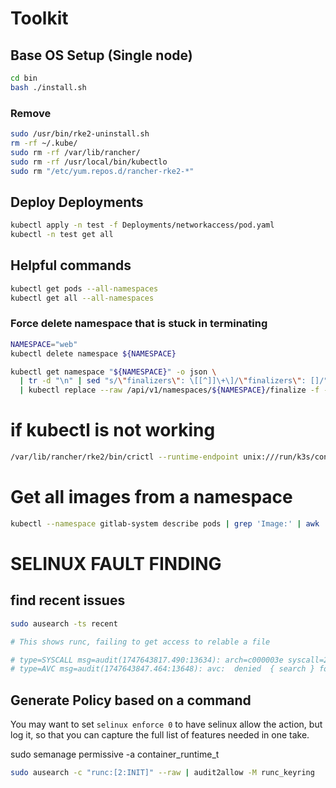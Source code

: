 # Toolkit

## Base OS Setup (Single node)

```bash
cd bin
bash ./install.sh
```

### Remove

```bash
sudo /usr/bin/rke2-uninstall.sh
rm -rf ~/.kube/
sudo rm -rf /var/lib/rancher/
sudo rm -rf /usr/local/bin/kubectlo
sudo rm "/etc/yum.repos.d/rancher-rke2-*"
```



## Deploy Deployments

```bash
kubectl apply -n test -f Deployments/networkaccess/pod.yaml
kubectl -n test get all
```


## Helpful commands

```bash
kubectl get pods --all-namespaces
kubectl get all --all-namespaces
```

### Force delete namespace that is stuck in terminating 

```bash
NAMESPACE="web"
kubectl delete namespace ${NAMESPACE}

kubectl get namespace "${NAMESPACE}" -o json \
  | tr -d "\n" | sed "s/\"finalizers\": \[[^]]\+\]/\"finalizers\": []/" \
  | kubectl replace --raw /api/v1/namespaces/${NAMESPACE}/finalize -f -
```


# if kubectl is not working

```bash
/var/lib/rancher/rke2/bin/crictl --runtime-endpoint unix:///run/k3s/containerd/containerd.sock ps
```

# Get all images from a namespace
```bash 
kubectl --namespace gitlab-system describe pods | grep 'Image:' | awk '{print $2}' | sort | uniq
```


# SELINUX FAULT FINDING

## find recent issues
```bash
sudo ausearch -ts recent

# This shows runc, failing to get access to relable a file

# type=SYSCALL msg=audit(1747643817.490:13634): arch=c000003e syscall=250 success=no exit=-13 a0=6 a1=2a150a8c a2=7feb7e5a5050 a3=0 items=0 ppid=3663152 pid=3663176 auid=4294967295 uid=0 gid=0 euid=0 suid=0 fsuid=0 egid=0 sgid=0 fsgid=0 tty=(none) ses=4294967295 comm="runc:[2:INIT]" exe="/runc" subj=system_u:system_r:container_runtime_t:s0 key=(null)
# type=AVC msg=audit(1747643847.464:13648): avc:  denied  { search } for  pid=3665084 comm="runc:[2:INIT]" scontext=system_u:system_r:container_runtime_t:s0 tcontext=system_u:system_r:container_file_t:s0:c104,c106 tclass=key permissive=0
```

## Generate Policy based on a command

You may want to set `selinux enforce 0` to have selinux allow the action, but log it, so that you can capture the full list of features needed in one take.

sudo semanage permissive -a container_runtime_t

```bash
sudo ausearch -c "runc:[2:INIT]" --raw | audit2allow -M runc_keyring
```